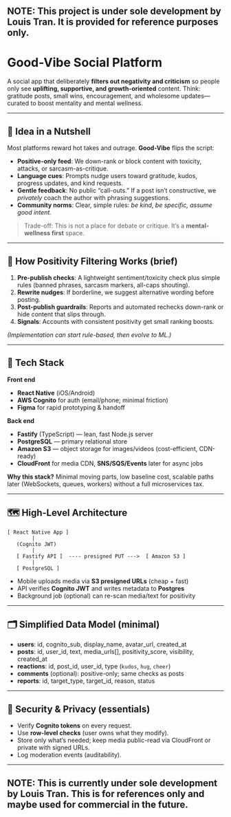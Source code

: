 ## NOTE: This project is under sole development by Louis Tran. It is provided for reference purposes only.

# Good-Vibe Social Platform

A social app that deliberately **filters out negativity and criticism** so people only see **uplifting, supportive, and growth-oriented** content. Think: gratitude posts, small wins, encouragement, and wholesome updates—curated to boost mentality and mental wellness.

---

## 🌈 Idea in a Nutshell

Most platforms reward hot takes and outrage. **Good-Vibe** flips the script:

* **Positive-only feed**: We down-rank or block content with toxicity, attacks, or sarcasm-as-critique.
* **Language cues**: Prompts nudge users toward gratitude, kudos, progress updates, and kind requests.
* **Gentle feedback**: No public “call-outs.” If a post isn’t constructive, we *privately* coach the author with phrasing suggestions.
* **Community norms**: Clear, simple rules: *be kind, be specific, assume good intent.*

> Trade-off: This is not a place for debate or critique. It’s a **mental-wellness first** space.

---

## 🧠 How Positivity Filtering Works (brief)

1. **Pre-publish checks**: A lightweight sentiment/toxicity check plus simple rules (banned phrases, sarcasm markers, all-caps shouting).
2. **Rewrite nudges**: If borderline, we suggest alternative wording before posting.
3. **Post-publish guardrails**: Reports and automated rechecks down-rank or hide content that slips through.
4. **Signals**: Accounts with consistent positivity get small ranking boosts.

*(Implementation can start rule-based, then evolve to ML.)*

---

## 🧰 Tech Stack

**Front end**

* **React Native** (iOS/Android)
* **AWS Cognito** for auth (email/phone; minimal friction)
* **Figma** for rapid prototyping & handoff

**Back end**

* **Fastify** (TypeScript) — lean, fast Node.js server
* **PostgreSQL** — primary relational store
* **Amazon S3** — object storage for images/videos (cost-efficient, CDN-ready)
* **CloudFront** for media CDN, **SNS/SQS/Events** later for async jobs

**Why this stack?**
Minimal moving parts, low baseline cost, scalable paths later (WebSockets, queues, workers) without a full microservices tax.

---

## 🗺️ High-Level Architecture

```
[ React Native App ]
        |
   (Cognito JWT)
        |
   [ Fastify API ]  ---- presigned PUT --->  [ Amazon S3 ]
        |
   [ PostgreSQL ]
```

* Mobile uploads media via **S3 presigned URLs** (cheap + fast)
* API verifies **Cognito JWT** and writes metadata to **Postgres**
* Background job (optional) can re-scan media/text for positivity

---

## 🗂️ Simplified Data Model (minimal)

* **users**: id, cognito\_sub, display\_name, avatar\_url, created\_at
* **posts**: id, user\_id, text, media\_urls\[], positivity\_score, visibility, created\_at
* **reactions**: id, post\_id, user\_id, type (`kudos`, `hug`, `cheer`)
* **comments** (optional): positive-only; same checks as posts
* **reports**: id, target\_type, target\_id, reason, status

---

## 🔐 Security & Privacy (essentials)

* Verify **Cognito tokens** on every request.
* Use **row-level checks** (user owns what they modify).
* Store only what’s needed; keep media public-read via CloudFront or private with signed URLs.
* Log moderation events (auditability).

---

## NOTE: This is currently under sole development by Louis Tran. This is for references only and maybe used for commercial in the future.
